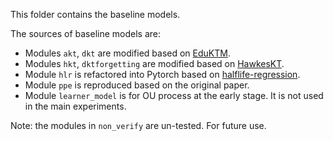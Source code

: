 This folder contains the baseline models. 

The sources of baseline models are: 
* Modules `akt`, `dkt` are modified based on [EduKTM](https://github.com/bigdata-ustc/EduKTM).  
* Modules `hkt`, `dktforgetting` are modified based on [HawkesKT](https://github.com/THUwangcy/HawkesKT). 
* Module `hlr` is refactored into Pytorch based on [halflife-regression](https://github.com/duolingo/halflife-regression).  
* Module `ppe` is reproduced based on the original paper.  
* Module `learner_model` is for OU process at the early stage. It is not used in the main experiments.  

Note: the modules in `non_verify` are un-tested. For future use. 